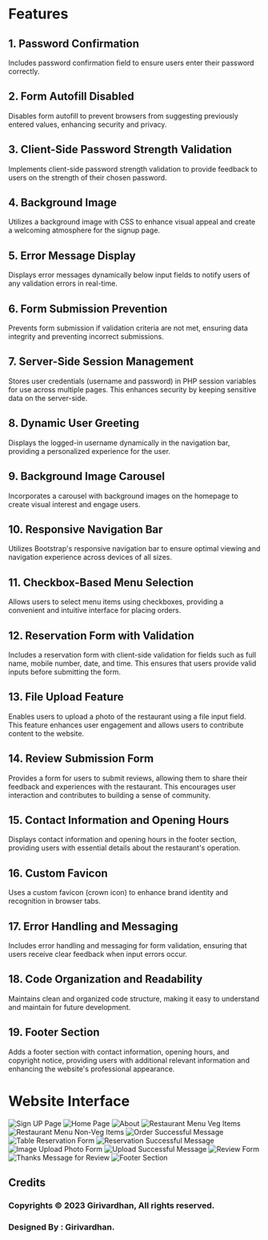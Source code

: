 # Features

## 1. Password Confirmation
Includes password confirmation field to ensure users enter their password correctly.

## 2. Form Autofill Disabled
Disables form autofill to prevent browsers from suggesting previously entered values, enhancing security and privacy.

## 3. Client-Side Password Strength Validation
Implements client-side password strength validation to provide feedback to users on the strength of their chosen password.

## 4. Background Image
Utilizes a background image with CSS to enhance visual appeal and create a welcoming atmosphere for the signup page.

## 5. Error Message Display
Displays error messages dynamically below input fields to notify users of any validation errors in real-time.

## 6. Form Submission Prevention
Prevents form submission if validation criteria are not met, ensuring data integrity and preventing incorrect submissions.

## 7. Server-Side Session Management
Stores user credentials (username and password) in PHP session variables for use across multiple pages. This enhances security by keeping sensitive data on the server-side.

## 8. Dynamic User Greeting
Displays the logged-in username dynamically in the navigation bar, providing a personalized experience for the user.

## 9. Background Image Carousel
Incorporates a carousel with background images on the homepage to create visual interest and engage users.

## 10. Responsive Navigation Bar
Utilizes Bootstrap's responsive navigation bar to ensure optimal viewing and navigation experience across devices of all sizes.

## 11. Checkbox-Based Menu Selection
Allows users to select menu items using checkboxes, providing a convenient and intuitive interface for placing orders.

## 12. Reservation Form with Validation
Includes a reservation form with client-side validation for fields such as full name, mobile number, date, and time. This ensures that users provide valid inputs before submitting the form.

## 13. File Upload Feature
Enables users to upload a photo of the restaurant using a file input field. This feature enhances user engagement and allows users to contribute content to the website.

## 14. Review Submission Form
Provides a form for users to submit reviews, allowing them to share their feedback and experiences with the restaurant. This encourages user interaction and contributes to building a sense of community.

## 15. Contact Information and Opening Hours
Displays contact information and opening hours in the footer section, providing users with essential details about the restaurant's operation.

## 16. Custom Favicon
Uses a custom favicon (crown icon) to enhance brand identity and recognition in browser tabs.

## 17. Error Handling and Messaging
Includes error handling and messaging for form validation, ensuring that users receive clear feedback when input errors occur.

## 18. Code Organization and Readability
Maintains clean and organized code structure, making it easy to understand and maintain for future development.

## 19. Footer Section
Adds a footer section with contact information, opening hours, and copyright notice, providing users with additional relevant information and enhancing the website's professional appearance.

# Website Interface
![Sign UP Page](README_IMAGES/1.png "Sign Up Page")
![Home Page](README_IMAGES/2.png "Home Page")
![About](README_IMAGES/3.png "About")
![Restaurant Menu Veg Items](README_IMAGES/4.png "Restaurant Menu Veg Items")
![Restaurant Menu Non-Veg Items](README_IMAGES/5.png "Restaurant Menu Non-Veg Items")
![Order Successful Message ](README_IMAGES/6.png "Order Successful Message ")
![Table Reservation Form](README_IMAGES/7.png "Table Reservation Form")
![Reservation Successful Message](README_IMAGES/8.png "Reservation Successful Message")
![Image Upload Photo Form](README_IMAGES/9.png "Image Upload Photo Form")
![Upload Successful Message ](README_IMAGES/10.png "Upload Successful Message ")
![Review Form](README_IMAGES/11.png "Review Form")
![Thanks Message for Review ](README_IMAGES/12.png "Thanks Message for Review ")
![Footer Section](README_IMAGES/13.png "Footer Section")
## Credits
### Copyrights © 2023 Girivardhan, All rights reserved.
### Designed By : Girivardhan.
